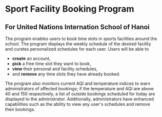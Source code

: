 # Sport Facility Booking Program

## For United Nations Internation School of Hanoi

The program enables users to book time slots in sports facilities around the school. The program displays the weekly schedule of the desired facility and curates personalized schedules for each user. Users will be able to 

- **create** an account,
- **pick** a free time slot they want to book,
- **view** their personal and facility schedules,
- and **remove** any time slots they have already booked.

The program also monitors current AQI and temperature indices to warn administrators of affected bookings; if the temperature and AQI are above 40 and 150 respectively, a list of outside bookings scheduled for today are displayed to the administrator. Additionally, administrators have enhanced capabilities such as the ability to view any user's schedules and remove their bookings.
